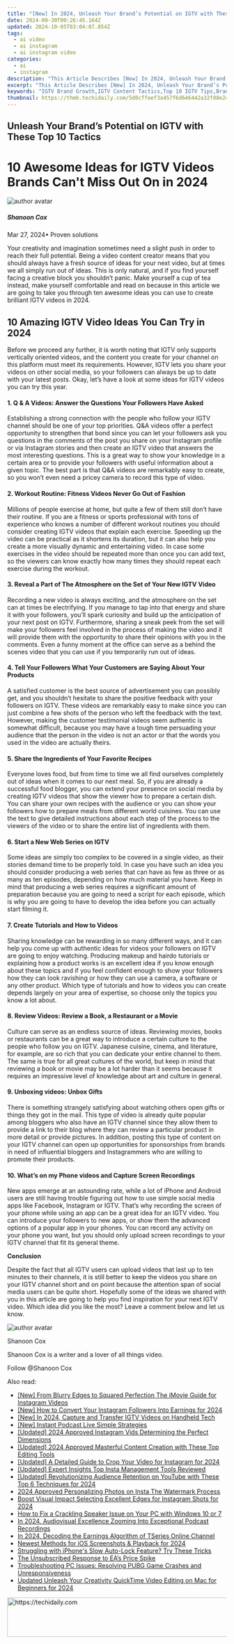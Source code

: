 ```yaml
---
title: "[New] In 2024, Unleash Your Brand’s Potential on IGTV with These Top 10 Tactics"
date: 2024-09-30T00:26:45.164Z
updated: 2024-10-05T03:04:07.854Z
tags:
  - ai video
  - ai instagram
  - ai instagram video
categories:
  - ai
  - instagram
description: "This Article Describes [New] In 2024, Unleash Your Brand’s Potential on IGTV with These Top 10 Tactics"
excerpt: "This Article Describes [New] In 2024, Unleash Your Brand’s Potential on IGTV with These Top 10 Tactics"
keywords: "IGTV Brand Growth,IGTV Content Tactics,Top 10 IGTV Tips,Brand Strategy IGTV,Engaging IGTV Videos,Video Marketing Strategies,Promote Brands on IGTV"
thumbnail: https://thmb.techidaily.com/5d0cffeef3a457f6d646442a32f08e24ee51602aa778ea2d41cdc52aa7fdbdaa.jpg
---
```


## Unleash Your Brand’s Potential on IGTV with These Top 10 Tactics

# 10 Awesome Ideas for IGTV Videos Brands Can't Miss Out On in 2024

![author avatar](https://images.wondershare.com/filmora/article-images/shannon-cox.jpg)

##### Shanoon Cox

 Mar 27, 2024• Proven solutions

Your creativity and imagination sometimes need a slight push in order to reach their full potential. Being a video content creator means that you should always have a fresh source of ideas for your next video, but at times we all simply run out of ideas. This is only natural, and if you find yourself facing a creative block you shouldn’t panic. Make yourself a cup of tea instead, make yourself comfortable and read on because in this article we are going to take you through ten awesome ideas you can use to create brilliant IGTV videos in 2024.

## 10 Amazing IGTV Video Ideas You Can Try in 2024

Before we proceed any further, it is worth noting that IGTV only supports vertically oriented videos, and the content you create for your channel on this platform must meet its requirements. However, IGTV lets you share your videos on other social media, so your followers can always be up to date with your latest posts. Okay, let’s have a look at some ideas for IGTV videos you can try this year.

#### 1. Q & A Videos: Answer the Questions Your Followers Have Asked

Establishing a strong connection with the people who follow your IGTV channel should be one of your top priorities. Q&A videos offer a perfect opportunity to strengthen that bond since you can let your followers ask you questions in the comments of the post you share on your Instagram profile or via Instagram stories and then create an IGTV video that answers the most interesting questions. This is a great way to show your knowledge in a certain area or to provide your followers with useful information about a given topic. The best part is that Q&A videos are remarkably easy to create, so you won’t even need a pricey camera to record this type of video.

#### 2. Workout Routine: Fitness Videos Never Go Out of Fashion

Millions of people exercise at home, but quite a few of them still don’t have their routine. If you are a fitness or sports professional with tons of experience who knows a number of different workout routines you should consider creating IGTV videos that explain each exercise. Speeding up the video can be practical as it shortens its duration, but it can also help you create a more visually dynamic and entertaining video. In case some exercises in the video should be repeated more than once you can add text, so the viewers can know exactly how many times they should repeat each exercise during the workout.

#### 3. Reveal a Part of The Atmosphere on the Set of Your New IGTV Video

Recording a new video is always exciting, and the atmosphere on the set can at times be electrifying. If you manage to tap into that energy and share it with your followers, you’ll spark curiosity and build up the anticipation of your next post on IGTV. Furthermore, sharing a sneak peek from the set will make your followers feel involved in the process of making the video and it will provide them with the opportunity to share their opinions with you in the comments. Even a funny moment at the office can serve as a behind the scenes video that you can use if you temporarily run out of ideas.

#### 4. Tell Your Followers What Your Customers are Saying About Your Products

A satisfied customer is the best source of advertisement you can possibly get, and you shouldn’t hesitate to share the positive feedback with your followers on IGTV. These videos are remarkably easy to make since you can just combine a few shots of the person who left the feedback with the text. However, making the customer testimonial videos seem authentic is somewhat difficult, because you may have a tough time persuading your audience that the person in the video is not an actor or that the words you used in the video are actually theirs.

#### 5. Share the Ingredients of Your Favorite Recipes

Everyone loves food, but from time to time we all find ourselves completely out of ideas when it comes to our next meal. So, if you are already a successful food blogger, you can extend your presence on social media by creating IGTV videos that show the viewer how to prepare a certain dish. You can share your own recipes with the audience or you can show your followers how to prepare meals from different world cuisines. You can use the text to give detailed instructions about each step of the process to the viewers of the video or to share the entire list of ingredients with them.

#### 6. Start a New Web Series on IGTV

Some ideas are simply too complex to be covered in a single video, as their stories demand time to be properly told. In case you have such an idea you should consider producing a web series that can have as few as three or as many as ten episodes, depending on how much material you have. Keep in mind that producing a web series requires a significant amount of preparation because you are going to need a script for each episode, which is why you are going to have to develop the idea before you can actually start filming it.

#### 7. Create Tutorials and How to Videos

Sharing knowledge can be rewarding in so many different ways, and it can help you come up with authentic ideas for videos your followers on IGTV are going to enjoy watching. Producing makeup and hairdo tutorials or explaining how a product works is an excellent idea if you know enough about these topics and if you feel confident enough to show your followers how they can look ravishing or how they can use a camera, a software or any other product. Which type of tutorials and how to videos you can create depends largely on your area of expertise, so choose only the topics you know a lot about.

#### 8. Review Videos: Review a Book, a Restaurant or a Movie

Culture can serve as an endless source of ideas. Reviewing movies, books or restaurants can be a great way to introduce a certain culture to the people who follow you on IGTV. Japanese cuisine, cinema, and literature, for example, are so rich that you can dedicate your entire channel to them. The same is true for all great cultures of the world, but keep in mind that reviewing a book or movie may be a lot harder than it seems because it requires an impressive level of knowledge about art and culture in general.

#### 9. Unboxing videos: Unbox Gifts

There is something strangely satisfying about watching others open gifts or things they got in the mail. This type of video is already quite popular among bloggers who also have an IGTV channel since they allow them to provide a link to their blog where they can review a particular product in more detail or provide pictures. In addition, posting this type of content on your IGTV channel can open up opportunities for sponsorships from brands in need of influential bloggers and Instagrammers who are willing to promote their products.

#### 10. What’s on my Phone videos and Capture Screen Recordings

New apps emerge at an astounding rate, while a lot of iPhone and Android users are still having trouble figuring out how to use simple social media apps like Facebook, Instagram or IGTV. That’s why recording the screen of your phone while using an app can be a great idea for an IGTV video. You can introduce your followers to new apps, or show them the advanced options of a popular app in your phones. You can record any activity on your phone you want, but you should only upload screen recordings to your IGTV channel that fit its general theme.

**Conclusion**

Despite the fact that all IGTV users can upload videos that last up to ten minutes to their channels, it is still better to keep the videos you share on your IGTV channel short and on point because the attention span of social media users can be quite short. Hopefully some of the ideas we shared with you in this article are going to help you find inspiration for your next IGTV video. Which idea did you like the most? Leave a comment below and let us know.

![author avatar](https://images.wondershare.com/filmora/article-images/shannon-cox.jpg)

Shanoon Cox

Shanoon Cox is a writer and a lover of all things video.

Follow @Shanoon Cox

<ins class="adsbygoogle"
      style="display:block"
      data-ad-client="ca-pub-7571918770474297"
      data-ad-slot="8358498916"
      data-ad-format="auto"
      data-full-width-responsive="true"></ins>

<span class="atpl-alsoreadstyle">Also read:</span>
<div><ul>
<li><a href="https://instagram-videos.techidaily.com/new-from-blurry-edges-to-squared-perfection-the-imovie-guide-for-instagram-videos/"><u>[New] From Blurry Edges to Squared Perfection The iMovie Guide for Instagram Videos</u></a></li>
<li><a href="https://instagram-videos.techidaily.com/new-how-to-convert-your-instagram-followers-into-earnings-for-2024/"><u>[New] How to Convert Your Instagram Followers Into Earnings for 2024</u></a></li>
<li><a href="https://instagram-videos.techidaily.com/new-in-2024-capture-and-transfer-igtv-videos-on-handheld-tech/"><u>[New] In 2024, Capture and Transfer IGTV Videos on Handheld Tech</u></a></li>
<li><a href="https://fox-links.techidaily.com/new-instant-podcast-live-simple-strategies/"><u>[New] Instant Podcast Live Simple Strategies</u></a></li>
<li><a href="https://instagram-videos.techidaily.com/updated-2024-approved-instagram-vids-determining-the-perfect-dimensions/"><u>[Updated] 2024 Approved Instagram Vids Determining the Perfect Dimensions</u></a></li>
<li><a href="https://instagram-videos.techidaily.com/updated-2024-approved-masterful-content-creation-with-these-top-editing-tools/"><u>[Updated] 2024 Approved Masterful Content Creation with These Top Editing Tools</u></a></li>
<li><a href="https://instagram-videos.techidaily.com/updated-a-detailed-guide-to-crop-your-video-for-instagram-for-2024/"><u>[Updated] A Detailed Guide to Crop Your Video for Instagram for 2024</u></a></li>
<li><a href="https://instagram-videos.techidaily.com/updated-expert-insights-top-insta-management-tools-reviewed/"><u>[Updated] Expert Insights Top Insta Management Tools Reviewed</u></a></li>
<li><a href="https://youtube-tips.techidaily.com/ed-revolutionizing-audience-retention-on-youtube-with-these-top-6-techniques-for-2024/"><u>[Updated] Revolutionizing Audience Retention on YouTube with These Top 6 Techniques for 2024</u></a></li>
<li><a href="https://instagram-videos.techidaily.com/2024-approved-personalizing-photos-on-insta-the-watermark-process/"><u>2024 Approved Personalizing Photos on Insta The Watermark Process</u></a></li>
<li><a href="https://instagram-videos.techidaily.com/boost-visual-impact-selecting-excellent-edges-for-instagram-shots-for-2024/"><u>Boost Visual Impact Selecting Excellent Edges for Instagram Shots for 2024</u></a></li>
<li><a href="https://sound-issues.techidaily.com/how-to-fix-a-crackling-speaker-issue-on-your-pc-with-windows-10-or-7/"><u>How to Fix a Crackling Speaker Issue on Your PC with Windows 10 or 7</u></a></li>
<li><a href="https://video-screen-grab.techidaily.com/in-2024-audiovisual-excellence-zooming-into-exceptional-podcast-recordings/"><u>In 2024, Audiovisual Excellence Zooming Into Exceptional Podcast Recordings</u></a></li>
<li><a href="https://youtube-data.techidaily.com/24-decoding-the-earnings-algorithm-of-tseries-online-channel/"><u>In 2024, Decoding the Earnings Algorithm of TSeries Online Channel</u></a></li>
<li><a href="https://screen-mirroring-recording.techidaily.com/newest-methods-for-ios-screenshots-and-playback-for-2024/"><u>Newest Methods for iOS Screenshots & Playback for 2024</u></a></li>
<li><a href="https://fox-that.techidaily.com/1721463226627-struggling-with-iphones-slow-auto-lock-feature-try-these-tricks/"><u>Struggling with iPhone's Slow Auto-Lock Feature? Try These Tricks</u></a></li>
<li><a href="https://games-able.techidaily.com/the-unsubscribed-response-to-eas-price-spike/"><u>The Unsubscribed Response to EA’s Price Spike</u></a></li>
<li><a href="https://win-blog.techidaily.com/troubleshooting-pc-issues-resolving-pubg-game-crashes-and-unresponsiveness/"><u>Troubleshooting PC Issues: Resolving PUBG Game Crashes and Unresponsiveness</u></a></li>
<li><a href="https://smart-video-creator.techidaily.com/updated-unleash-your-creativity-quicktime-video-editing-on-mac-for-beginners-for-2024/"><u>Updated Unleash Your Creativity QuickTime Video Editing on Mac for Beginners for 2024</u></a></li>
</ul></div>

<!-- affiliate ads begin -->
<a href="https://aligracehair.sjv.io/c/5597632/1972698/19272" target="_top" id="1972698">
  <img src="//a.impactradius-go.com/display-ad/19272-1972698" border="0" alt="https://techidaily.com" width="728" height="90"/>
</a>
<img height="0" width="0" src="https://aligracehair.sjv.io/i/5597632/1972698/19272" style="position:absolute;visibility:hidden;" border="0" />
<!-- affiliate ads end -->

